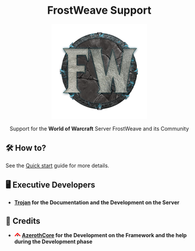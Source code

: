 <!-- markdownlint-disable MD004 MD033 -->
<div align="center">

# FrostWeave Support

<img src="_media/logo.png" alt="support">

Support for the **World of Warcraft** Server FrostWeave and its Community

</div>

## 🛠️ How to?

See the [Quick start](https://FrostWeaveSupport.github.io/#/getting-started/quickstart) guide for more details.

## 🖥️ Executive Developers

- **[Trojan](https://github.com/svenbledt) for the Documentation and the Development on the Server**

## 📝 Credits
- <img src="_media/AC_logo-small.png" alt="AzerothCore" width="16"/> **[AzerothCore](https://azerothcore.org) for the Development on the Framework and the help during the Development phase** 
